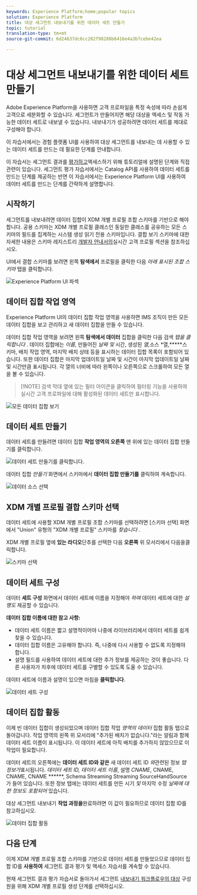 ```yaml
---
keywords: Experience Platform;home;popular topics
solution: Experience Platform
title: 대상 세그먼트 내보내기를 위한 데이터 세트 만들기
topic: tutorial
translation-type: tm+mt
source-git-commit: 6d24637dc6cc282f98288b6416e4a3b7cebe42ea

---
```



# 대상 세그먼트 내보내기를 위한 데이터 세트 만들기

Adobe Experience Platform을 사용하면 고객 프로파일을 특정 속성에 따라 손쉽게 고객으로 세분화할 수 있습니다. 세그먼트가 만들어지면 해당 대상을 액세스 및 작동 가능한 데이터 세트로 내보낼 수 있습니다. 내보내기가 성공하려면 데이터 세트를 제대로 구성해야 합니다.

이 자습서에서는 경험 플랫폼 UI를 사용하여 대상 세그먼트를 내보내는 데 사용할 수 있는 데이터 세트를 만드는 데 필요한 단계를 안내합니다.

이 자습서는 세그먼트 결과를 [평가하고](./evaluate-a-segment.md)액세스하기 위해 튜토리얼에 설명된 단계와 직접 관련이 있습니다. 세그먼트 평가 자습서에서는 Catalog API를 사용하여 데이터 세트를 만드는 단계를 제공하는 반면 이 자습서에서는 Experience Platform UI를 사용하여 데이터 세트를 만드는 단계를 간략하게 설명합니다.

## 시작하기

세그먼트를 내보내려면 데이터 집합이 XDM 개별 프로필 조합 스키마를 기반으로 해야 합니다. 공용 스키마는 XDM 개별 프로필 클래스인 동일한 클래스를 공유하는 모든 스키마의 필드를 집계하는 시스템 생성 읽기 전용 스키마입니다. 결합 보기 스키마에 대한 자세한 내용은 스키마 레지스트리 [개발자 안내서의](../../xdm/schema/composition.md#union)실시간 고객 프로필 섹션을 참조하십시오.

UI에서 결합 스키마를 보려면 왼쪽 **탐색에서** 프로필을 클릭한 다음 *아래 표시된 조합 스키마* 탭을 클릭합니다.

![Experience Platform UI 파섹](../images/tutorials/segment-export-dataset/union-schema-ui.png)


## 데이터 집합 작업 영역

Experience Platform UI의 데이터 집합 작업 영역을 사용하면 IMS 조직이 만든 모든 데이터 집합을 보고 관리하고 새 데이터 집합을 만들 수 있습니다.

데이터 집합 작업 영역을 보려면 왼쪽 **탐색에서 데이터** 집합을 클릭한 다음 검색 *탭을 클릭합니다* . 데이터 집합에는 *이름*, 만들어진 *날짜 및* 시간, 생성된 *열,*&#x200B;소스 *열,*****&#x200B;스키마, 배치 작업 영역, 마지막 배치 상태 등을 표시하는 데이터 집합 목록이 포함되어 있습니다. 또한 데이터 집합은 마지막 업데이트일 날짜 및 시간이 마지막 업데이트일 날짜 및 시간만큼 표시됩니다. 각 열의 너비에 따라 왼쪽이나 오른쪽으로 스크롤하여 모든 열을 볼 수 있습니다.

>[!NOTE] 검색 막대 옆에 있는 필터 아이콘을 클릭하여 필터링 기능을 사용하여 실시간 고객 프로파일에 대해 활성화된 데이터 세트만 표시합니다.

![모든 데이터 집합 보기](../images/tutorials/segment-export-dataset/datasets-workspace.png)

## 데이터 세트 만들기

데이터 세트를 만들려면 데이터 집합 **작업 영역의 오른쪽** 맨 위에 있는 데이터 집합 만들기를 클릭합니다.

![데이터 세트 만들기를 클릭합니다.](../images/tutorials/segment-export-dataset/dataset-click-create.png)

데이터 집합 *만들기* 화면에서 스키마에서 **데이터 집합 만들기를** 클릭하여 계속합니다.

![데이터 소스 선택](../images/tutorials/segment-export-dataset/create-dataset.png)

## XDM 개별 프로필 결합 스키마 선택

데이터 세트에 사용할 XDM 개별 프로필 조합 스키마를 선택하려면 [스키마 선택] 화면에서 &quot;Union&quot; 유형의 &quot;XDM 개별 프로필&quot; 스키마를 *찾습니다* .

XDM 개별 프로필 옆에 **있는 라디오**&#x200B;단추를 선택한 다음 **오른쪽** 위 모서리에서 다음을클릭합니다.

![스키마 선택](../images/tutorials/segment-export-dataset/select-schema.png)

## 데이터 세트 구성

데이터 **세트 구성** 화면에서 데이터 세트에 이름을 지정해야 *하며* 데이터 세트에 대한 *설명도* 제공할 수 있습니다.

**데이터 집합 이름에 대한 참고 사항:**
- 데이터 세트 이름은 짧고 설명적이어야 나중에 라이브러리에서 데이터 세트를 쉽게 찾을 수 있습니다.
- 데이터 집합 이름은 고유해야 합니다. 즉, 나중에 다시 사용할 수 없도록 지정해야 합니다.
- 설명 필드를 사용하여 데이터 세트에 대한 추가 정보를 제공하는 것이 좋습니다. 다른 사용자가 차후에 데이터 세트를 구별할 수 있도록 도울 수 있습니다.

데이터 세트에 이름과 설명이 있으면 마침을 **클릭합니다**.

![데이터 세트 구성](../images/tutorials/segment-export-dataset/configure-dataset.png)

## 데이터 집합 활동

이제 빈 데이터 집합이 생성되었으며 데이터 집합 작업 *영역의 데이터* 집합 활동 탭으로 돌아갑니다. 작업 영역의 왼쪽 위 모서리에 &quot;추가된 배치가 없습니다.&quot;라는 알림과 함께 데이터 세트 이름이 표시됩니다. 이 데이터 세트에 아직 배치를 추가하지 않았으므로 이 작업이 필요합니다.

데이터 세트의 오른쪽에는 **데이터 세트 ID와 같은** 새 데이터 세트 ID *와*&#x200B;관련된 정보 *탭 정보가*&#x200B;표시됩니다. *데이터 세트 ID, 데이터 세트 이름*, 설명 *CNAME*, CNAME, CNAME, CNAME ******, Schema Streaming Streaming SourceHandSource가 들어 있습니다. 또한 정보 탭에는 데이터 세트를 만든 시기 *및* 마지막 수정 *날짜에 대한 정보도 포함되어* 있습니다.

대상 세그먼트 내보내기 **작업 과정을**&#x200B;완료하려면 이 값이 필요하므로 데이터 집합 ID를 참고하십시오.

![데이터 집합 활동](../images/tutorials/segment-export-dataset/dataset-activity.png)

## 다음 단계

이제 XDM 개별 프로필 조합 스키마를 기반으로 데이터 세트를 만들었으므로 데이터 집합 ID를 **사용하여** 세그먼트 결과 [](./evaluate-a-segment.md) 평가 및 액세스 자습서를 계속할 수 있습니다.

현재 세그먼트 결과 평가 자습서로 돌아가서 세그먼트 [내보내기 워크플로우의 대상](./evaluate-a-segment.md#generate-profiles-for-audience-members) 구성원을 [](./evaluate-a-segment.md#export-a-segment) 위해 XDM 개별 프로필 생성 단계를 선택하십시오.
